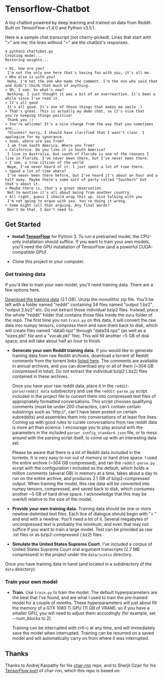 # Tensorflow-Chatbot
A toy chatbot powered by deep learning and trained on data from Reddit. Built on TensorFlow v1.4.0 and Python v3.5.1.

Here is a sample chat transcript (not cherry-picked). Lines that start with ">" are me; the lines without ">" are the chatbot's responses.

```
$ python3 chattybot.py
Creating model...
Restoring weights...

> Hi, how are you?
 I'm not the only one here that's having fun with you, it's all me.
> Who else is with you?
 Haha. I'm not the one who made the comment. I'm the one who said that and didn't think that much of anything. 
> Oh, I see. So what's new?
 Nothing. I just thought it was a bit of an overreaction. It's been a while since I've read it. 
> It's all good
 It's all good. It's one of those things that makes me smile :)
> That's great. This is actually my demo chat, so it's nice that you're keeping things positive!
 Thank you :) 
> You're welcome! It's a nice change from the way that you sometimes are...
 *blushes* Sorry, I should have clarified that I wasn't clear. I apologize for my ignorance.
> Sooo, where are you from?             
 I am from South America. Where you from?
> California. Do you like it in South America?
 I live in Australia, but south of Florida is one of the reasons I live in Florida. I've never been there, but I've never been there. 
> I see, a true citizen of the world
 Nope, I've never heard of it. I just spent a lot of time there. 
> Spend a lot of time where?
 I've never been there before, but I've heard it's about an hour and a half away. Maybe there's some sort of party called "Southern" but that's about it. 
> Maybe there is, that's a great observation.
 Not to mention it's all about being from another country.
> All right, guess I should wrap this up, nice talking with you
 I'm not going to argue with you. You're doing it wrong.
> Some might call that arguing. Any final words?
 Don't do that. I don't need to. 
 ```

## Get Started

- **Install [TensorFlow](http://www.tensorflow.org/)** for Python 3. To run a pretrained model, the CPU-only installation should suffice. If you want to train your own models, you'll need the GPU installation of TensorFlow (and a powerful CUDA-compatible GPU).

- Clone this project to your computer.

### Get training data

If you'd like to train your own model, you'll need training data. There are a few options here.

  [Download the training data](https://drive.google.com/uc?id=1s77S7COjrb3lOnfqvXYfn7sW_x5U1_l9&export=download) (2.1 GB). Unzip the monolithic zip file. You'll be left with a folder named "reddit" containing 34 files named "output 1.bz2", "output 2.bz2" etc. Do not extract those individual bzip2 files. Instead, place the whole "reddit" folder that contains those files inside the `data` folder of the repo. The first time you run `train.py` on this data, it will convert the raw data into numpy tensors, compress them and save them back to disk, which will create files named "data0.npz" through "data34.npz" (as well as a "sizes.pkl" file and a "vocab.pkl" file). This will fill another ~5 GB of disk space, and will take about half an hour to finish.

- **Generate your own Reddit training data.** If you would like to generate training data from raw Reddit archives, download a torrent of Reddit comments from the torrent links [listed here](https://www.reddit.com/r/datasets/comments/65o7py/updated_reddit_comment_dataset_as_torrents/). The comments are available in annual archives, and you can download any or all of them (~304 GB compressed in total). Do not extract the individual bzip2 (.bz2) files contained in these archives.

  Once you have your raw reddit data, place it in the `reddit-parse/reddit_data` subdirectory and use the `reddit-parse.py` script included in the project file to convert them into compressed text files of appropriately formatted conversations. This script chooses qualifying comments (must be under 200 characters, can't contain certain substrings such as 'http://', can't have been posted on certain subreddits) and assembles them into conversations of at least five lines. Coming up with good rules to curate conversations from raw reddit data is more art than science. I encourage you to play around with the parameters in the included `parser_config_standard.json` file, or to mess around with the parsing script itself, to come up with an interesting data set.

  Please be aware that there is a *lot* of Reddit data included in the torrents. It is very easy to run out of memory or hard drive space. I used the entire archive (~304 GB compressed), and ran the `reddit-parse.py` script with the configuration I included as the default, which holds a million comments (several GB) in memory at a time, takes about a day to run on the entire archive, and produces 2.1 GB of bzip2-compressed output. When training the model, this raw data will be converted into numpy tensors, compressed, and saved back to disk, which consumes another ~5 GB of hard drive space. I acknowledge that this may be overkill relative to the size of the model.

- **Provide your own training data.** Training data should be one or more newline-delimited text files. Each line of dialogue should begin with "> " and end with a newline. You'll need a lot of it. Several megabytes of uncompressed text is probably the minimum, and even that may not suffice if you want to train a large model. Text can be provided as raw .txt files or as bzip2-compressed (.bz2) files.

- **Simulate the United States Supreme Court.** I've included a corpus of United States Supreme Court oral argument transcripts (2.7 MB compressed) in the project under the `data/scotus` directory.

Once you have training data in hand (and located in a subdirectory of the `data` directory):

### Train your own model

- **Train.** Use `train.py` to train the model. The default hyperparameters are the best that I've found, and are what I used to train the pre-trained model for a couple of months. These hyperparameters will just about fill the memory of a GTX 1080 Ti GPU (11 GB of VRAM), so if you have a smaller GPU, you will need to adjust them accordingly (for example, set --num_blocks to 2).

  Training can be interrupted with crtl-c at any time, and will immediately save the model when interrupted. Training can be resumed on a saved model and will automatically carry on from where it was interrupted.

## Thanks

Thanks to Andrej Karpathy for his [char-rnn](https://github.com/karpathy/char-rnn) repo, and to Sherjil Ozair for his [TensorFlow port](https://github.com/sherjilozair/char-rnn-tensorflow) of char-rnn, which this repo is based on.
